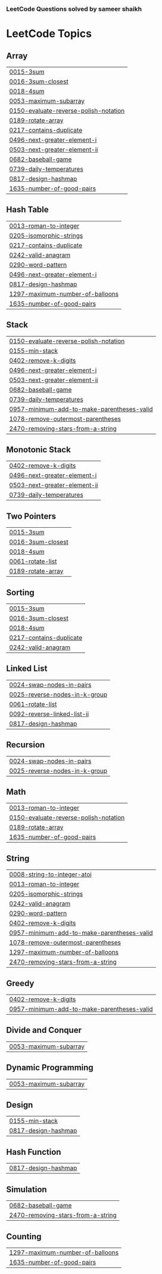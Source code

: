 ### LeetCode Questions solved by sameer shaikh
<!---LeetCode Topics Start-->
# LeetCode Topics
## Array
|  |
| ------- |
| [0015-3sum](https://github.com/Sameer377/LeetCode/tree/master/0015-3sum) |
| [0016-3sum-closest](https://github.com/Sameer377/LeetCode/tree/master/0016-3sum-closest) |
| [0018-4sum](https://github.com/Sameer377/LeetCode/tree/master/0018-4sum) |
| [0053-maximum-subarray](https://github.com/Sameer377/LeetCode/tree/master/0053-maximum-subarray) |
| [0150-evaluate-reverse-polish-notation](https://github.com/Sameer377/LeetCode/tree/master/0150-evaluate-reverse-polish-notation) |
| [0189-rotate-array](https://github.com/Sameer377/LeetCode/tree/master/0189-rotate-array) |
| [0217-contains-duplicate](https://github.com/Sameer377/LeetCode/tree/master/0217-contains-duplicate) |
| [0496-next-greater-element-i](https://github.com/Sameer377/LeetCode/tree/master/0496-next-greater-element-i) |
| [0503-next-greater-element-ii](https://github.com/Sameer377/LeetCode/tree/master/0503-next-greater-element-ii) |
| [0682-baseball-game](https://github.com/Sameer377/LeetCode/tree/master/0682-baseball-game) |
| [0739-daily-temperatures](https://github.com/Sameer377/LeetCode/tree/master/0739-daily-temperatures) |
| [0817-design-hashmap](https://github.com/Sameer377/LeetCode/tree/master/0817-design-hashmap) |
| [1635-number-of-good-pairs](https://github.com/Sameer377/LeetCode/tree/master/1635-number-of-good-pairs) |
## Hash Table
|  |
| ------- |
| [0013-roman-to-integer](https://github.com/Sameer377/LeetCode/tree/master/0013-roman-to-integer) |
| [0205-isomorphic-strings](https://github.com/Sameer377/LeetCode/tree/master/0205-isomorphic-strings) |
| [0217-contains-duplicate](https://github.com/Sameer377/LeetCode/tree/master/0217-contains-duplicate) |
| [0242-valid-anagram](https://github.com/Sameer377/LeetCode/tree/master/0242-valid-anagram) |
| [0290-word-pattern](https://github.com/Sameer377/LeetCode/tree/master/0290-word-pattern) |
| [0496-next-greater-element-i](https://github.com/Sameer377/LeetCode/tree/master/0496-next-greater-element-i) |
| [0817-design-hashmap](https://github.com/Sameer377/LeetCode/tree/master/0817-design-hashmap) |
| [1297-maximum-number-of-balloons](https://github.com/Sameer377/LeetCode/tree/master/1297-maximum-number-of-balloons) |
| [1635-number-of-good-pairs](https://github.com/Sameer377/LeetCode/tree/master/1635-number-of-good-pairs) |
## Stack
|  |
| ------- |
| [0150-evaluate-reverse-polish-notation](https://github.com/Sameer377/LeetCode/tree/master/0150-evaluate-reverse-polish-notation) |
| [0155-min-stack](https://github.com/Sameer377/LeetCode/tree/master/0155-min-stack) |
| [0402-remove-k-digits](https://github.com/Sameer377/LeetCode/tree/master/0402-remove-k-digits) |
| [0496-next-greater-element-i](https://github.com/Sameer377/LeetCode/tree/master/0496-next-greater-element-i) |
| [0503-next-greater-element-ii](https://github.com/Sameer377/LeetCode/tree/master/0503-next-greater-element-ii) |
| [0682-baseball-game](https://github.com/Sameer377/LeetCode/tree/master/0682-baseball-game) |
| [0739-daily-temperatures](https://github.com/Sameer377/LeetCode/tree/master/0739-daily-temperatures) |
| [0957-minimum-add-to-make-parentheses-valid](https://github.com/Sameer377/LeetCode/tree/master/0957-minimum-add-to-make-parentheses-valid) |
| [1078-remove-outermost-parentheses](https://github.com/Sameer377/LeetCode/tree/master/1078-remove-outermost-parentheses) |
| [2470-removing-stars-from-a-string](https://github.com/Sameer377/LeetCode/tree/master/2470-removing-stars-from-a-string) |
## Monotonic Stack
|  |
| ------- |
| [0402-remove-k-digits](https://github.com/Sameer377/LeetCode/tree/master/0402-remove-k-digits) |
| [0496-next-greater-element-i](https://github.com/Sameer377/LeetCode/tree/master/0496-next-greater-element-i) |
| [0503-next-greater-element-ii](https://github.com/Sameer377/LeetCode/tree/master/0503-next-greater-element-ii) |
| [0739-daily-temperatures](https://github.com/Sameer377/LeetCode/tree/master/0739-daily-temperatures) |
## Two Pointers
|  |
| ------- |
| [0015-3sum](https://github.com/Sameer377/LeetCode/tree/master/0015-3sum) |
| [0016-3sum-closest](https://github.com/Sameer377/LeetCode/tree/master/0016-3sum-closest) |
| [0018-4sum](https://github.com/Sameer377/LeetCode/tree/master/0018-4sum) |
| [0061-rotate-list](https://github.com/Sameer377/LeetCode/tree/master/0061-rotate-list) |
| [0189-rotate-array](https://github.com/Sameer377/LeetCode/tree/master/0189-rotate-array) |
## Sorting
|  |
| ------- |
| [0015-3sum](https://github.com/Sameer377/LeetCode/tree/master/0015-3sum) |
| [0016-3sum-closest](https://github.com/Sameer377/LeetCode/tree/master/0016-3sum-closest) |
| [0018-4sum](https://github.com/Sameer377/LeetCode/tree/master/0018-4sum) |
| [0217-contains-duplicate](https://github.com/Sameer377/LeetCode/tree/master/0217-contains-duplicate) |
| [0242-valid-anagram](https://github.com/Sameer377/LeetCode/tree/master/0242-valid-anagram) |
## Linked List
|  |
| ------- |
| [0024-swap-nodes-in-pairs](https://github.com/Sameer377/LeetCode/tree/master/0024-swap-nodes-in-pairs) |
| [0025-reverse-nodes-in-k-group](https://github.com/Sameer377/LeetCode/tree/master/0025-reverse-nodes-in-k-group) |
| [0061-rotate-list](https://github.com/Sameer377/LeetCode/tree/master/0061-rotate-list) |
| [0092-reverse-linked-list-ii](https://github.com/Sameer377/LeetCode/tree/master/0092-reverse-linked-list-ii) |
| [0817-design-hashmap](https://github.com/Sameer377/LeetCode/tree/master/0817-design-hashmap) |
## Recursion
|  |
| ------- |
| [0024-swap-nodes-in-pairs](https://github.com/Sameer377/LeetCode/tree/master/0024-swap-nodes-in-pairs) |
| [0025-reverse-nodes-in-k-group](https://github.com/Sameer377/LeetCode/tree/master/0025-reverse-nodes-in-k-group) |
## Math
|  |
| ------- |
| [0013-roman-to-integer](https://github.com/Sameer377/LeetCode/tree/master/0013-roman-to-integer) |
| [0150-evaluate-reverse-polish-notation](https://github.com/Sameer377/LeetCode/tree/master/0150-evaluate-reverse-polish-notation) |
| [0189-rotate-array](https://github.com/Sameer377/LeetCode/tree/master/0189-rotate-array) |
| [1635-number-of-good-pairs](https://github.com/Sameer377/LeetCode/tree/master/1635-number-of-good-pairs) |
## String
|  |
| ------- |
| [0008-string-to-integer-atoi](https://github.com/Sameer377/LeetCode/tree/master/0008-string-to-integer-atoi) |
| [0013-roman-to-integer](https://github.com/Sameer377/LeetCode/tree/master/0013-roman-to-integer) |
| [0205-isomorphic-strings](https://github.com/Sameer377/LeetCode/tree/master/0205-isomorphic-strings) |
| [0242-valid-anagram](https://github.com/Sameer377/LeetCode/tree/master/0242-valid-anagram) |
| [0290-word-pattern](https://github.com/Sameer377/LeetCode/tree/master/0290-word-pattern) |
| [0402-remove-k-digits](https://github.com/Sameer377/LeetCode/tree/master/0402-remove-k-digits) |
| [0957-minimum-add-to-make-parentheses-valid](https://github.com/Sameer377/LeetCode/tree/master/0957-minimum-add-to-make-parentheses-valid) |
| [1078-remove-outermost-parentheses](https://github.com/Sameer377/LeetCode/tree/master/1078-remove-outermost-parentheses) |
| [1297-maximum-number-of-balloons](https://github.com/Sameer377/LeetCode/tree/master/1297-maximum-number-of-balloons) |
| [2470-removing-stars-from-a-string](https://github.com/Sameer377/LeetCode/tree/master/2470-removing-stars-from-a-string) |
## Greedy
|  |
| ------- |
| [0402-remove-k-digits](https://github.com/Sameer377/LeetCode/tree/master/0402-remove-k-digits) |
| [0957-minimum-add-to-make-parentheses-valid](https://github.com/Sameer377/LeetCode/tree/master/0957-minimum-add-to-make-parentheses-valid) |
## Divide and Conquer
|  |
| ------- |
| [0053-maximum-subarray](https://github.com/Sameer377/LeetCode/tree/master/0053-maximum-subarray) |
## Dynamic Programming
|  |
| ------- |
| [0053-maximum-subarray](https://github.com/Sameer377/LeetCode/tree/master/0053-maximum-subarray) |
## Design
|  |
| ------- |
| [0155-min-stack](https://github.com/Sameer377/LeetCode/tree/master/0155-min-stack) |
| [0817-design-hashmap](https://github.com/Sameer377/LeetCode/tree/master/0817-design-hashmap) |
## Hash Function
|  |
| ------- |
| [0817-design-hashmap](https://github.com/Sameer377/LeetCode/tree/master/0817-design-hashmap) |
## Simulation
|  |
| ------- |
| [0682-baseball-game](https://github.com/Sameer377/LeetCode/tree/master/0682-baseball-game) |
| [2470-removing-stars-from-a-string](https://github.com/Sameer377/LeetCode/tree/master/2470-removing-stars-from-a-string) |
## Counting
|  |
| ------- |
| [1297-maximum-number-of-balloons](https://github.com/Sameer377/LeetCode/tree/master/1297-maximum-number-of-balloons) |
| [1635-number-of-good-pairs](https://github.com/Sameer377/LeetCode/tree/master/1635-number-of-good-pairs) |
<!---LeetCode Topics End-->
